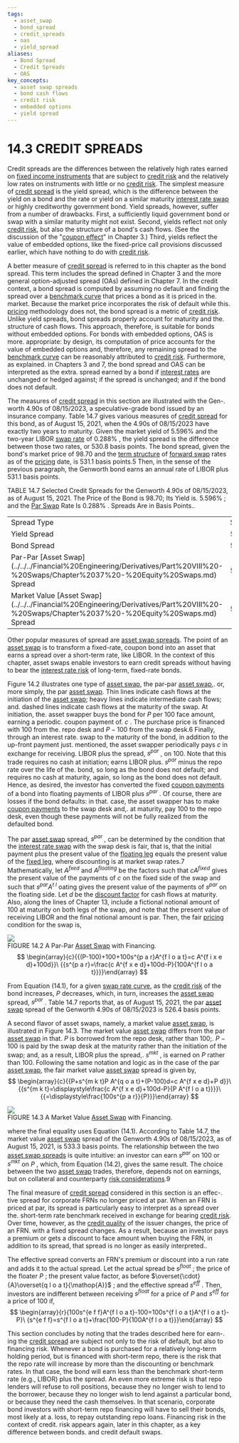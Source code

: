 ```yaml
---
tags:
  - asset_swap
  - bond_spread
  - credit_spreads
  - oas
  - yield_spread
aliases:
  - Bond Spread
  - Credit Spreads
  - OAS
key_concepts:
  - asset swap spreads
  - bond cash flows
  - credit risk
  - embedded options
  - yield spread
---
```


# 14.3 CREDIT SPREADS  

Credit spreads are the differences between the relatively high rates earned on [fixed income instruments](../../../Course%20Notes/Python/QuantLib-Python/Valuing%20Callable%20Bonds%20Using%20QuantLib%20Python.md) that are subject to [credit risk](../../../Course%20Notes/Quantitative%20Trading%20Strategies%20Lecture%20Notes.md) and the relatively low rates on instruments with little or no [credit risk](../../../Course%20Notes/Quantitative%20Trading%20Strategies%20Lecture%20Notes.md). The simplest measure of [credit spread](Cds-Equivalent%20Bond%20Spread.md) is the yield spread, which is the difference between the yield on a bond and the rate or yield on a similar maturity [interest rate swap](../../../Financial%20Engineering/Primer%20on%20Interest%20Rate%20Swaps.md) or highly creditworthy government bond. Yield spreads, however, suffer from a number of drawbacks. First, a sufficiently liquid government bond or swap with a similar maturity might not exist. Second, yields reflect not only [credit risk](../../../Course%20Notes/Quantitative%20Trading%20Strategies%20Lecture%20Notes.md), but also the structure of a bond's cash flows. (See the discussion of the "[coupon effect](../Chapter%203/Spreads.md)" in Chapter 3.) Third, yields reflect the value of embedded options, like the fixed-price call provisions discussed earlier, which have nothing to do with [credit risk](../../../Course%20Notes/Quantitative%20Trading%20Strategies%20Lecture%20Notes.md).  

A better measure of [credit spread](Cds-Equivalent%20Bond%20Spread.md) is referred to in this chapter as the bond spread. This term includes the spread defined in Chapter 3 and the more general option-adjusted spread (OAs) defined in Chapter 7. In the credit context, a bond spread is computed by assuming no default and finding the spread over a [benchmark curve](Spread%20Duration%20and%20Dvo1.md) that prices a bond as it is priced in the. market. Because the market price incorporates the risk of default while this. [pricing](../Chapter%207/Arbitrage%20Pricing%20of%20Derivatives.md) methodology does not, the bond spread is a metric of [credit risk](../../../Course%20Notes/Quantitative%20Trading%20Strategies%20Lecture%20Notes.md). Unlike yield spreads, bond spreads properly account for maturity and the. structure of cash flows. This approach, therefore, is suitable for bonds without embedded options. For bonds with embedded options, OAS is more. appropriate: by design, its computation of price accounts for the value of embedded options and, therefore, any remaining spread to the [benchmark curve](Spread%20Duration%20and%20Dvo1.md) can be reasonably attributed to [credit risk](../../../Course%20Notes/Quantitative%20Trading%20Strategies%20Lecture%20Notes.md). Furthermore, as explained. in Chapters 3 and 7, the bond spread and OAS can be interpreted as the extra. spread earned by a bond if [interest rates](../Chapter%202/Interest%20Rate%20Quotations.md) are unchanged or hedged against; if the spread is unchanged; and if the bond does not default.  

The measures of [credit spread](Cds-Equivalent%20Bond%20Spread.md) in this section are illustrated with the Gen-. worth 4.90s of 08/15/2023, a speculative-grade bond issued by an insurance company. Table 14.7 gives various measures of [credit spread](Cds-Equivalent%20Bond%20Spread.md) for this bond, as of August 15, 2021, when the 4.90s of 08/15/2023 have exactly two years to maturity. Given the market yield of $5.596\%$ and the two-year LIBOR [swap rate](../../../Fixed%20Income%20Asset%20Pricing/Fixed%20Income%20Lecture%20Notes/Teaching%20Note%204%20Interest%20Rate%20Derivatives.md) of $0.288\%$ , the yield spread is the difference between those two rates, or 530.8 basis points. The bond spread, given the bond's market price of 98.70 and the [term structure](../Chapter%209/The%20Vasicek%20Model.md) of [forward swap](../../../Financial%20Engineering/Derivatives/Part%20IX%20-%20Fixed%20Income%20Derivatives/Chapter%2039%20-%20Swaptions,%20Forward%20Swaps,%20and%20MBS.md) rates as of the [pricing](../Chapter%207/Arbitrage%20Pricing%20of%20Derivatives.md) date, is 531.1 basis points.5 Then, in the sense of the previous paragraph, the Genworth bond earns an annual rate of LIBOR plus 531.1 basis points.  

TABLE 14.7 Selected Credit Spreads for the Genworth 4.90s of 08/15/2023, as of August 15, 2021. The Price of the Bond is 98.70; Its Yield is. $5.596\%$ ; and the [Par Swap](../../../Financial%20Engineering/Fixed%20Income%20Derivatives/Determining%20the%20Expression%20for%20the%20Fair%20Value%20of%20the%20Swap%20Spread.md) Rate Is $0.288\%$ . Spreads Are in Basis Points..   


<html><body><table><tr><td>Spread Type</td><td>Spread</td></tr><tr><td>Yield Spread</td><td>530.8</td></tr><tr><td>Bond Spread</td><td>531.1</td></tr><tr><td>Par-Par [Asset Swap](../../../Financial%20Engineering/Derivatives/Part%20VIII%20-%20Swaps/Chapter%2037%20-%20Equity%20Swaps.md) Spread</td><td>526.4</td></tr><tr><td>Market Value [Asset Swap](../../../Financial%20Engineering/Derivatives/Part%20VIII%20-%20Swaps/Chapter%2037%20-%20Equity%20Swaps.md) Spread</td><td>533.3</td></tr></table></body></html>  

Other popular measures of spread are [asset swap spreads](.md). The point of an [asset swap](../../../Financial%20Engineering/Derivatives/Part%20VIII%20-%20Swaps/Chapter%2037%20-%20Equity%20Swaps.md) is to transform a fixed-rate, coupon bond into an asset that earns a spread over a short-term rate, like LIBOR. In the context of this chapter, asset swaps enable investors to earn credit spreads without having to bear the [interest rate risk](../../../Fixed%20Income%20Asset%20Pricing/Analysis%20of%20Fixed%20Income%20Securities.md) of long-term, fixed-rate bonds.  

Figure 14.2 illustrates one type of [asset swap](../../../Financial%20Engineering/Derivatives/Part%20VIII%20-%20Swaps/Chapter%2037%20-%20Equity%20Swaps.md), the par-par [asset swap](../../../Financial%20Engineering/Derivatives/Part%20VIII%20-%20Swaps/Chapter%2037%20-%20Equity%20Swaps.md),. or, more simply, the par [asset swap](../../../Financial%20Engineering/Derivatives/Part%20VIII%20-%20Swaps/Chapter%2037%20-%20Equity%20Swaps.md). Thin lines indicate cash flows at the initiation of the [asset swap](../../../Financial%20Engineering/Derivatives/Part%20VIII%20-%20Swaps/Chapter%2037%20-%20Equity%20Swaps.md); heavy lines indicate intermediate cash flows; and. dashed lines indicate cash flows at the maturity of the swap. At initiation, the. asset swapper buys the bond for $P$ per 100 face amount, earning a periodic. coupon payment of. $c$ . The purchase price is financed with 100 from the. repo desk and $P-100$ from the swap desk.6 Finally, through an interest rate. swap to the maturity of the bond, in addition to the up-front payment just. mentioned, the asset swapper periodically pays $c$ in exchange for receiving. LIBOR plus the spread, $s^{p a r}$ , on 100. Note that this trade requires no cash at initiation; earns LIBOR plus. $s^{p a r}$ minus the repo rate over the life of the. bond, so long as the bond does not default; and requires no cash at maturity, again, so long as the bond does not default. Hence, as desired, the investor has converted the fixed [coupon payments](../Chapter%203/Realized%20Returns.md) of a bond into floating payments of LIBOR plus $s^{p a r}$ . Of course, there are losses if the bond defaults: in that. case, the asset swapper has to make [coupon payments](../Chapter%203/Realized%20Returns.md) to the swap desk and,. at maturity, pay 100 to the repo desk, even though these payments will not be fully realized from the defaulted bond.  

The par [asset swap](../../../Financial%20Engineering/Derivatives/Part%20VIII%20-%20Swaps/Chapter%2037%20-%20Equity%20Swaps.md) spread, $s^{p a r}$ , can be determined by the condition that the [interest rate swap](../../../Financial%20Engineering/Primer%20on%20Interest%20Rate%20Swaps.md) with the swap desk is fair, that is, that the initial payment plus the present value of the [floating leg](../Chapter%202/Pricing%20Interest%20Rate%20Swaps.md) equals the present value of the [fixed leg](../Chapter%202/Pricing%20Interest%20Rate%20Swaps.md), where discounting is at market swap rates.7 Mathematically, let $A^{\mathit{f x e d}}$ and $A^{f l o a t i n g}$ be the factors such that $c A^{\mathit{f i x e d}}$ gives the present value of the payments of $c$ on the fixed side of the swap and such that $s^{p a r}A^{\textit{t l}}$ oating gives the present value of the payments of $s^{p a r}$ on the floating side. Let $d$ be the [discount factor](../Chapter%201/Discount%20Factors.md) for cash flows at maturity. Also, along the lines of Chapter 13, include a fictional notional amount of 100 at maturity on both legs of the swap, and note that the present value of receiving LIBOR and the final notional amount is par. Then, the fair [pricing](../Chapter%207/Arbitrage%20Pricing%20of%20Derivatives.md) condition for the swap is,  

![](6fd9612f462c035a511866e01eb0ef41e2a11f778378e29aa8df804b8dd1fb4a.jpg)  
FIGURE 14.2 A Par-Par [Asset Swap](../../../Financial%20Engineering/Derivatives/Part%20VIII%20-%20Swaps/Chapter%2037%20-%20Equity%20Swaps.md) with Financing.  
$$
\begin{array}{c}{{(P-100)+100+100s^{p a r}A^{f l o a t}=c A^{f i x e d}+100d}}\ {{s^{p a r}=\frac{c A^{f x e d}+100d-P}{100A^{f l o a t}}}}\end{array}
$$  

From Equation (14.1), for a given [swap rate curve](../Chapter%205/Partial%20O1s%20and%20PV01.md), as the [credit risk](../../../Course%20Notes/Quantitative%20Trading%20Strategies%20Lecture%20Notes.md) of the bond increases, $P$ decreases, which, in turn, increases the [asset swap](../../../Financial%20Engineering/Derivatives/Part%20VIII%20-%20Swaps/Chapter%2037%20-%20Equity%20Swaps.md) spread, $s^{p a r}$ . Table 14.7 reports that, as of August 15, 2021, the par [asset swap](../../../Financial%20Engineering/Derivatives/Part%20VIII%20-%20Swaps/Chapter%2037%20-%20Equity%20Swaps.md) spread of the Genworth 4.90s of $08/15/2023$ is 526.4 basis points.  

A second flavor of asset swaps, namely, a market value [asset swap](../../../Financial%20Engineering/Derivatives/Part%20VIII%20-%20Swaps/Chapter%2037%20-%20Equity%20Swaps.md), is illustrated in Figure 14.3. The market value [asset swap](../../../Financial%20Engineering/Derivatives/Part%20VIII%20-%20Swaps/Chapter%2037%20-%20Equity%20Swaps.md) differs from the par [asset swap](../../../Financial%20Engineering/Derivatives/Part%20VIII%20-%20Swaps/Chapter%2037%20-%20Equity%20Swaps.md) in that. $P$ is borrowed from the repo desk, rather than 100;. $P-100$ is paid by the swap desk at the maturity rather than the initiation of the swap; and, as a result, LIBOR plus the spread,. $s^{m k t}$ , is earned on $P$ rather than 100. Following the same notation and logic as in the case of the par [asset swap](../../../Financial%20Engineering/Derivatives/Part%20VIII%20-%20Swaps/Chapter%2037%20-%20Equity%20Swaps.md), the fair market value [asset swap](../../../Financial%20Engineering/Derivatives/Part%20VIII%20-%20Swaps/Chapter%2037%20-%20Equity%20Swaps.md) spread is given by,  
$$
\begin{array}{c}{{P+s^{m k t}P A^{q o a t}+(P-100)d=c A^{f x e d}+P d}}\ {{s^{m k t}=\displaystyle\frac{c A^{f x e d}+100d-P}{P A^{f l o a t}}}}\ {{=\displaystyle\frac{100s^{p a r}}{P}}}\end{array}
$$  

![](08a16533c6bf15a5e94377d219bc655ca2703274a1bbb0c9bc7300e373f22adc.jpg)  
FIGURE 14.3 A Market Value [Asset Swap](../../../Financial%20Engineering/Derivatives/Part%20VIII%20-%20Swaps/Chapter%2037%20-%20Equity%20Swaps.md) with Financing.  

where the final equality uses Equation (14.1). According to Table 14.7, the market value [asset swap](../../../Financial%20Engineering/Derivatives/Part%20VIII%20-%20Swaps/Chapter%2037%20-%20Equity%20Swaps.md) spread of the Genworth 4.90s of 08/15/2023, as of August 15, 2021, is 533.3 basis points. The relationship between the two [asset swap spreads](.md) is quite intuitive: an investor can earn $s^{p a r}$ on 100 or $s^{m k t}$ on $P$ , which, from Equation (14.2), gives the same result. The choice between the two [asset swap](../../../Financial%20Engineering/Derivatives/Part%20VIII%20-%20Swaps/Chapter%2037%20-%20Equity%20Swaps.md) trades, therefore, depends not on earnings, but on collateral and counterparty [risk considerations](../../../Financial%20Markets%20and%20Institutions/II.%20The%20Roles%20of%20Banks%20and%20Derivative%20Markets%20in%20Resolving%20Problems%20Inherent%20in%20Debt%20Contracts/HomeMax%20Case%20Study%20Solution.md).9  

The final measure of [credit spread](Cds-Equivalent%20Bond%20Spread.md) considered in this section is an effec-. tive spread for corporate FRNs no longer priced at par. When an FRN is priced at par, its spread is particularly easy to interpret as a spread over the. short-term rate benchmark received in exchange for bearing [credit risk](../../../Course%20Notes/Quantitative%20Trading%20Strategies%20Lecture%20Notes.md). Over time, however, as the [credit quality](../../../Financial%20Markets%20and%20Institutions/II.%20The%20Roles%20of%20Banks%20and%20Derivative%20Markets%20in%20Resolving%20Problems%20Inherent%20in%20Debt%20Contracts/Class%202-%20Debt%20Contracts%20due%20to%20Lack%20of%20Information/Wellman%20Inc%20the%20Importance%20of%20Loan%20Covenants.md) of the issuer changes, the price of an FRN. with a fixed spread changes. As a result, because an investor pays a premium or gets a discount to face amount when buying the FRN, in addition to its spread, that spread is no longer as easily interpreted..  

The effective spread converts an FRN's premium or discount into a run rate and adds it to the actual spread. Let the actual spread be $s^{\mathit{f l o a t}}$ ; the price of the floater $P$ ; the present value factor, as before $\overset{\cdot}{A}\overset{q l o a t}{\mathop{A}}$ ; and the effective spread $s^{e f f}$ . Then, investors are indifferent between receiving $s^{\mathit{f l o a t}}$ for a price of $P$ and $s^{e f f}$ for a price of 100 if,  
$$
\begin{array}{r}{100s^{e f f}A^{f l o a t}-100=100s^{f l o a t}A^{f l o a t}-P}\ {s^{e f f}=s^{f l o a t}+\frac{100-P}{100A^{f l o a t}}}\end{array}
$$  

This section concludes by noting that the trades described here for earn-. ing the [credit spread](Cds-Equivalent%20Bond%20Spread.md) are subject not only to the risk of default, but also to financing risk. Whenever a bond is purchased for a relatively long-term holding period, but is financed with short-term repo, there is the risk that the repo rate will increase by more than the discounting or benchmark rates. In that case, the bond will earn less than the benchmark short-term rate (e.g., LIBOR) plus the spread. An even more extreme risk is that repo lenders will refuse to roll positions, because they no longer wish to lend to the borrower, because they no longer wish to lend against a particular bond, or because they need the cash themselves. In that scenario, corporate bond investors with short-term repo financing will have to sell their bonds, most likely at a. loss, to repay outstanding repo loans. Financing risk in the context of credit. risk appears again, later in this chapter, as a key difference between bonds. and credit default swaps.  
